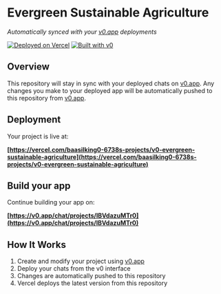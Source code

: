 # Evergreen Sustainable Agriculture

*Automatically synced with your [v0.app](https://v0.app) deployments*

[![Deployed on Vercel](https://img.shields.io/badge/Deployed%20on-Vercel-black?style=for-the-badge&logo=vercel)](https://vercel.com/baasilking0-6738s-projects/v0-evergreen-sustainable-agriculture)
[![Built with v0](https://img.shields.io/badge/Built%20with-v0.app-black?style=for-the-badge)](https://v0.app/chat/projects/lBVdazuMTr0)

## Overview

This repository will stay in sync with your deployed chats on [v0.app](https://v0.app).
Any changes you make to your deployed app will be automatically pushed to this repository from [v0.app](https://v0.app).

## Deployment

Your project is live at:

**[https://vercel.com/baasilking0-6738s-projects/v0-evergreen-sustainable-agriculture](https://vercel.com/baasilking0-6738s-projects/v0-evergreen-sustainable-agriculture)**

## Build your app

Continue building your app on:

**[https://v0.app/chat/projects/lBVdazuMTr0](https://v0.app/chat/projects/lBVdazuMTr0)**

## How It Works

1. Create and modify your project using [v0.app](https://v0.app)
2. Deploy your chats from the v0 interface
3. Changes are automatically pushed to this repository
4. Vercel deploys the latest version from this repository
